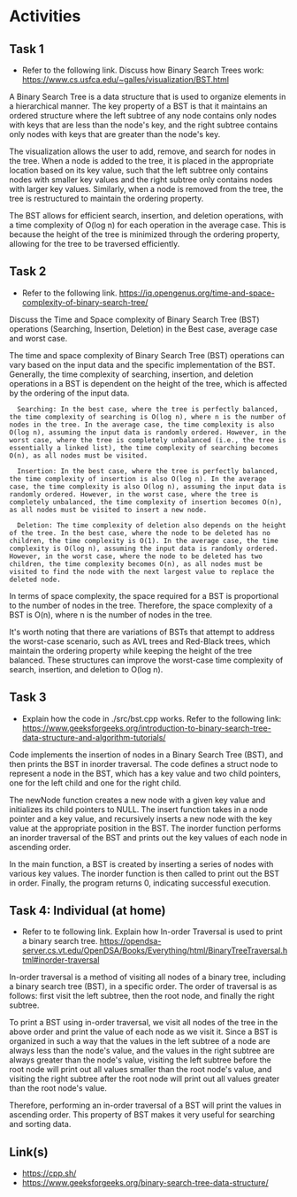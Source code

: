 # Activities

## Task 1

- Refer to the following link. Discuss how Binary Search Trees work:
  https://www.cs.usfca.edu/~galles/visualization/BST.html

A Binary Search Tree is a data structure that is used to organize elements in a hierarchical manner. The key property of a BST is that it maintains an ordered structure where the left subtree of any node contains only nodes with keys that are less than the node's key, and the right subtree contains only nodes with keys that are greater than the node's key.

The visualization allows the user to add, remove, and search for nodes in the tree. When a node is added to the tree, it is placed in the appropriate location based on its key value, such that the left subtree only contains nodes with smaller key values and the right subtree only contains nodes with larger key values. Similarly, when a node is removed from the tree, the tree is restructured to maintain the ordering property.

The BST allows for efficient search, insertion, and deletion operations, with a time complexity of O(log n) for each operation in the average case. This is because the height of the tree is minimized through the ordering property, allowing for the tree to be traversed efficiently.

## Task 2

- Refer to the following link.
  https://iq.opengenus.org/time-and-space-complexity-of-binary-search-tree/

Discuss the Time and Space complexity of Binary Search Tree (BST) operations (Searching, Insertion, Deletion) in the Best case, average case and worst case.

  The time and space complexity of Binary Search Tree (BST) operations can vary based on the input data and the specific implementation of the BST. Generally, the time complexity of searching, insertion, and deletion operations in a BST is dependent on the height of the tree, which is affected by the ordering of the input data.

      Searching: In the best case, where the tree is perfectly balanced, the time complexity of searching is O(log n), where n is the number of nodes in the tree. In the average case, the time complexity is also O(log n), assuming the input data is randomly ordered. However, in the worst case, where the tree is completely unbalanced (i.e., the tree is essentially a linked list), the time complexity of searching becomes O(n), as all nodes must be visited.

      Insertion: In the best case, where the tree is perfectly balanced, the time complexity of insertion is also O(log n). In the average case, the time complexity is also O(log n), assuming the input data is randomly ordered. However, in the worst case, where the tree is completely unbalanced, the time complexity of insertion becomes O(n), as all nodes must be visited to insert a new node.

      Deletion: The time complexity of deletion also depends on the height of the tree. In the best case, where the node to be deleted has no children, the time complexity is O(1). In the average case, the time complexity is O(log n), assuming the input data is randomly ordered. However, in the worst case, where the node to be deleted has two children, the time complexity becomes O(n), as all nodes must be visited to find the node with the next largest value to replace the deleted node.

  In terms of space complexity, the space required for a BST is proportional to the number of nodes in the tree. Therefore, the space complexity of a BST is O(n), where n is the number of nodes in the tree.

  It's worth noting that there are variations of BSTs that attempt to address the worst-case scenario, such as AVL trees and Red-Black trees, which maintain the ordering property while keeping the height of the tree balanced. These structures can improve the worst-case time complexity of search, insertion, and deletion to O(log n).

## Task 3

- Explain how the code in ./src/bst.cpp works. Refer to the following link:
  https://www.geeksforgeeks.org/introduction-to-binary-search-tree-data-structure-and-algorithm-tutorials/

Code implements the insertion of nodes in a Binary Search Tree (BST), and then prints the BST in inorder traversal. The code defines a struct node to represent a node in the BST, which has a key value and two child pointers, one for the left child and one for the right child.

The newNode function creates a new node with a given key value and initializes its child pointers to NULL. The insert function takes in a node pointer and a key value, and recursively inserts a new node with the key value at the appropriate position in the BST. The inorder function performs an inorder traversal of the BST and prints out the key values of each node in ascending order.

In the main function, a BST is created by inserting a series of nodes with various key values. The inorder function is then called to print out the BST in order. Finally, the program returns 0, indicating successful execution.

## Task 4: Individual (at home)

- Refer to te following link. Explain how In-order Traversal is used to print a binary search tree.
  https://opendsa-server.cs.vt.edu/OpenDSA/Books/Everything/html/BinaryTreeTraversal.html#inorder-traversal

In-order traversal is a method of visiting all nodes of a binary tree, including a binary search tree (BST), in a specific order. The order of traversal is as follows: first visit the left subtree, then the root node, and finally the right subtree.

To print a BST using in-order traversal, we visit all nodes of the tree in the above order and print the value of each node as we visit it. Since a BST is organized in such a way that the values in the left subtree of a node are always less than the node's value, and the values in the right subtree are always greater than the node's value, visiting the left subtree before the root node will print out all values smaller than the root node's value, and visiting the right subtree after the root node will print out all values greater than the root node's value.

Therefore, performing an in-order traversal of a BST will print the values in ascending order. This property of BST makes it very useful for searching and sorting data.

## Link(s)

- https://cpp.sh/
- https://www.geeksforgeeks.org/binary-search-tree-data-structure/
